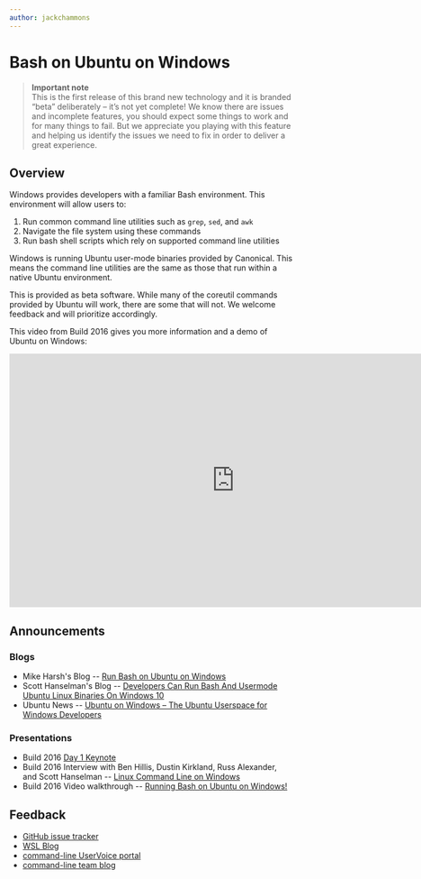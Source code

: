 ```yaml
---
author: jackchammons
---
```


# Bash on Ubuntu on Windows

> **Important note**  
  This is the first release of this brand new technology and it is branded “beta” deliberately – it’s not yet complete! We know there are issues and incomplete features, you should expect some things to work and for many things to fail. But we appreciate you playing with this feature and helping us identify the issues we need to fix in order to deliver a great experience.

## Overview
Windows provides developers with a familiar Bash environment. This environment will allow users to:

1.	Run common command line utilities such as `grep`, `sed`, and `awk`
2.	Navigate the file system using these commands
3.	Run bash shell scripts which rely on supported command line utilities

Windows is running Ubuntu user-mode binaries provided by Canonical.  This means the command line utilities are the same as those that run within a native Ubuntu environment.  

This is provided as beta software.  While many of the coreutil commands provided by Ubuntu will work, there are some that will not.  We welcome feedback and will prioritize accordingly.  

This video from Build 2016 gives you more information and a demo of Ubuntu on Windows:  
<iframe src="https://channel9.msdn.com/Events/Build/2016/P488/player" width="800" height="450"  allowFullScreen="true" frameBorder="0" scrolling="no"></iframe>

## Announcements

### Blogs
* Mike Harsh's Blog -- [Run Bash on Ubuntu on Windows](https://blogs.windows.com/buildingapps/2016/03/30/run-bash-on-ubuntu-on-windows/)
* Scott Hanselman's Blog -- [Developers Can Run Bash And Usermode Ubuntu Linux Binaries On Windows 10](http://www.hanselman.com/blog/DevelopersCanRunBashShellAndUsermodeUbuntuLinuxBinariesOnWindows10.aspx)
* Ubuntu News -- [Ubuntu on Windows – The Ubuntu Userspace for Windows Developers](http://insights.ubuntu.com/2016/03/30/ubuntu-on-windows-the-ubuntu-userspace-for-windows-developers/) 


### Presentations
* Build 2016 [Day 1 Keynote](https://channel9.msdn.com/events/Build/2016/KEY01)
* Build 2016 Interview with Ben Hillis, Dustin Kirkland, Russ Alexander, and Scott Hanselman -- [Linux Command Line on Windows](https://channel9.msdn.com/Events/Build/2016/C906?ocid=player)
* Build 2016 Video walkthrough -- [Running Bash on Ubuntu on Windows!](https://channel9.msdn.com/events/Build/2016/P488)


## Feedback
* [GitHub issue tracker](https://github.com/Microsoft/BashOnWindows/issues)
* [WSL Blog](https://blogs.msdn.microsoft.com/wsl/)
* [command-line UserVoice portal](https://wpdev.uservoice.com/forums/266908-command-prompt-console-bash-on-ubuntu-on-windo/category/161892-bash)
* [command-line team blog](https://blogs.msdn.microsoft.com/commandline/)
